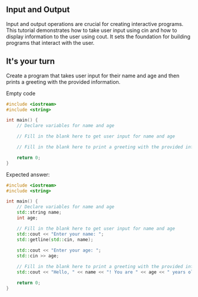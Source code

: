## Input and Output

Input and output operations are crucial for creating interactive programs. This tutorial demonstrates how to take user input using cin and how to display information to the user using cout. It sets the foundation for building programs that interact with the user.

## It's your turn

Create a program that takes user input for their name and age and then prints a greeting with the provided information.

Empty code
```cpp
#include <iostream>
#include <string>

int main() {
    // Declare variables for name and age

    // Fill in the blank here to get user input for name and age

    // Fill in the blank here to print a greeting with the provided information

    return 0;
}
```

Expected answer: 
```cpp
#include <iostream>
#include <string>

int main() {
    // Declare variables for name and age
    std::string name;
    int age;

    // Fill in the blank here to get user input for name and age
    std::cout << "Enter your name: ";
    std::getline(std::cin, name);
    
    std::cout << "Enter your age: ";
    std::cin >> age;

    // Fill in the blank here to print a greeting with the provided information
    std::cout << "Hello, " << name << "! You are " << age << " years old." << std::endl;

    return 0;
}
```
